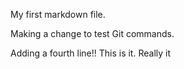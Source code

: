 My first markdown file.

Making a change to test Git commands.

Adding a fourth line!! This is it. Really it
